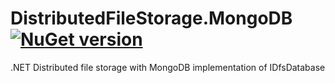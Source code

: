 # DistributedFileStorage.MongoDB [![NuGet version](https://badge.fury.io/nu/DistributedFileStorage.MongoDB.svg)](http://badge.fury.io/nu/DistributedFileStorage.MongoDB)
.NET Distributed file storage with MongoDB implementation of IDfsDatabase

